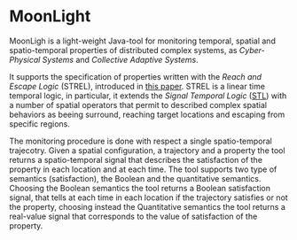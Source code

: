 # MoonLight
MoonLigh is a light-weight Java-tool for monitoring temporal, spatial and spatio-temporal properties of distributed complex systems, as *Cyber-Physical Systems* and *Collective Adaptive Systems*.

It supports the specification of properties written with the *Reach and Escape Logic* (STREL), introduced in [this paper](https://dl.acm.org/citation.cfm?id=3127050). STREL is a linear time temporal logic, in particular, it extends the *Signal Temporal Logic*
 ([STL](https://link.springer.com/chapter/10.1007/978-3-642-15297-9_9)) with a number of spatial operators that permit to described complex spatial behaviors as beeing surround, reaching  target locations and escaping from specific regions. 

The monitoring procedure is done with respect a single spatio-temporal trajecotry. Given a spatial configuration, a trajectory and a property the tool returns a spatio-temporal signal that describes the satisfaction of the property in each location and at each time.
The tool supports two type of semantics (satisfaction), the Boolean and the quantitative semantics.
Choosing the Boolean semantics the tool returns a Boolean satisfaction signal, that tells at each time in each location if the trajectory satisfies or not the property, choosing instead the Quantitative semantics the tool returns a real-value signal that corresponds to the value of satisfaction of the property.
